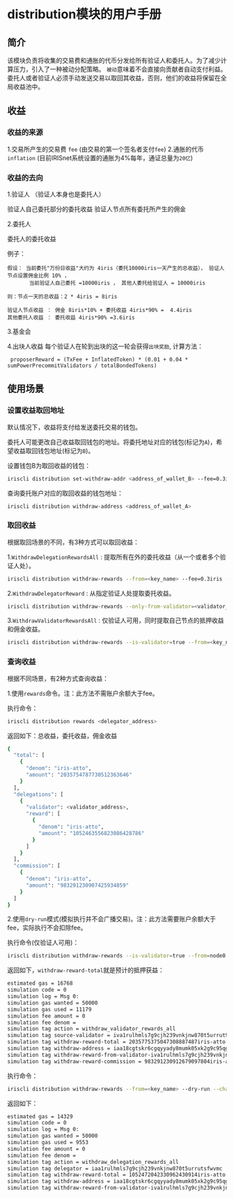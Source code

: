 # distribution模块的用户手册

## 简介

该模块负责将收集的交易费和通胀的代币分发给所有验证人和委托人。为了减少计算压力，引入了一种被动分配策略。
`被动`意味着不会直接向贡献者自动支付利益。委托人或者验证人必须手动发送交易以取回其收益，否则，他们的收益将保留在全局收益池中。

## 收益

### 收益的来源

1.交易所产生的交易费 `fee` (由交易的第一个签名者支付`fee`)
2.通胀的代币 `inflation`   (目前IRISnet系统设置的通胀为4%每年，通证总量为`20亿`)

### 收益的去向

1.验证人 （验证人本身也是委托人）

验证人自己委托部分的委托收益
验证人节点所有委托所产生的佣金

2.委托人

委托人的委托收益

例子：
```
假设： 当前委托"万份日收益"大约为 4iris（委托10000iris一天产生的总收益）， 验证人节点设置佣金比例 10% ，
       当前验证人自己委托 =10000iris ， 其他人委托给验证人 = 10000iris

则：节点一天的总收益：2 * 4iris = 8iris

验证人节点收益 ： 佣金 8iris*10% + 委托收益 4iris*90% =  4.4iris
其他委托人收益 ： 委托收益 4iris*90% =3.6iris
```

3.基金会

4.出块人收益
每个验证人在轮到出块的这一轮会获得`出块奖励`, 计算方法：
```
 proposerReward = (TxFee + InflatedToken) * (0.01 + 0.04 * sumPowerPrecommitValidators / totalBondedTokens)
```

## 使用场景

### 设置收益取回地址

默认情况下，收益将支付给发送委托交易的钱包。

委托人可能更改自己收益取回钱包的地址。将委托地址对应的钱包(标记为`A`)，希望收益取回钱包地址(标记为`B`)。

设置钱包B为取回收益的钱包：

```bash
iriscli distribution set-withdraw-addr <address_of_wallet_B> --fee=0.3iris --from=<key_name_of_ wallet_A> --chain-id=<chain-id>
```  

查询委托账户对应的取回收益的钱包地址：

```bash
iriscli distribution withdraw-address <address_of_wallet_A> 
```

### 取回收益

根据取回场景的不同，有3种方式可以取回收益：

1.`WithdrawDelegationRewardsAll` : 提取所有在外的委托收益（从一个或者多个验证人处）。

```bash
iriscli distribution withdraw-rewards --from=<key_name> --fee=0.3iris --chain-id=<chain-id>
```

2.`WithdrawDelegatorReward` : 从指定验证人处提取委托收益。

```bash
iriscli distribution withdraw-rewards --only-from-validator=<validator_address>  --from=<key_name> --fee=0.3iris --chain-id=<chain-id>
```

3.`WithdrawValidatorRewardsAll` : 仅验证人可用，同时提取自己节点的抵押收益和佣金收益。

```bash
iriscli distribution withdraw-rewards --is-validator=true --from=<key_name> --fee=0.3iris --chain-id=<chain-id>
```

### 查询收益

根据不同场景，有2种方式查询收益：

1.使用`rewards`命令。注：此方法不需账户余额大于fee。 

执行命令：
```bash
iriscli distribution rewards <delegator_address>
```

返回如下：总收益，委托收益，佣金收益
```bash
{
  "total": [
    {
      "denom": "iris-atto",
      "amount": "2035754787730512363646"
    }
  ],
  "delegations": [
    {
      "validator": <validator_address>,
      "reward": [
        {
          "denom": "iris-atto",
          "amount": "1052463556823086428786"
        }
      ]
    }
  ],
  "commission": [
    {
      "denom": "iris-atto",
      "amount": "983291230907425934859"
    }
  ]
}
```

2.使用`dry-run`模式(模拟执行并不会广播交易)。注：此方法需要账户余额大于fee，实际执行不会扣除fee。 

执行命令(仅验证人可用)：
```bash
iriscli distribution withdraw-rewards --is-validator=true --from=node0 --dry-run --chain-id=irishub-stage --fee=0.3iris --commit
```

返回如下，`withdraw-reward-total`就是预计的抵押获益：
```bash
estimated gas = 16768
simulation code = 0
simulation log = Msg 0: 
simulation gas wanted = 50000
simulation gas used = 11179
simulation fee amount = 0
simulation fee denom = 
simulation tag action = withdraw_validator_rewards_all
simulation tag source-validator = iva1rulhmls7g9cjh239vnkjnw870t5urrut9cyrxl
simulation tag withdraw-reward-total = 2035775375047308887487iris-atto
simulation tag withdraw-address = iaa18cgtskr6cgqyyady8mumk05xk2g9c95qgw5556
simulation tag withdraw-reward-from-validator-iva1rulhmls7g9cjh239vnkjnw870t5urrut9cyrxl = 1052484144134629789682iris-atto
simulation tag withdraw-reward-commission = 983291230912679097804iris-atto
```

执行命令：
```bash
iriscli distribution withdraw-rewards --from=<key_name> --dry-run --chain-id=<chain-id> --fee=0.3iris --commit
```

返回如下：
```bash
estimated gas = 14329
simulation code = 0
simulation log = Msg 0: 
simulation gas wanted = 50000
simulation gas used = 9553
simulation fee amount = 0
simulation fee denom = 
simulation tag action = withdraw_delegation_rewards_all
simulation tag delegator = iaa1rulhmls7g9cjh239vnkjnw870t5urrutsfwvmc
simulation tag withdraw-reward-total = 1052472042330962430914iris-atto
simulation tag withdraw-address = iaa18cgtskr6cgqyyady8mumk05xk2g9c95qgw5556
simulation tag withdraw-reward-from-validator-iva1rulhmls7g9cjh239vnkjnw870t5urrut9cyrxl = 1052472042330962430914iris-atto
```

